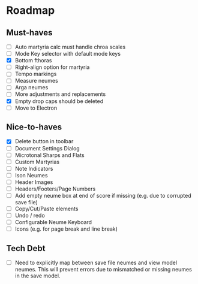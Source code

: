# Roadmap

## Must-haves
- [ ] Auto martyria calc must handle chroa scales
- [ ] Mode Key selector with default mode keys
- [X] Bottom fthoras
- [ ] Right-align option for martyria
- [ ] Tempo markings
- [ ] Measure neumes
- [ ] Arga neumes
- [ ] More adjustments and replacements
- [X] Empty drop caps should be deleted
- [ ] Move to Electron

## Nice-to-haves
- [X] Delete button in toolbar
- [ ] Document Settings Dialog
- [ ] Microtonal Sharps and Flats
- [ ] Custom Martyrias
- [ ] Note Indicators
- [ ] Ison Neumes
- [ ] Header Images
- [ ] Headers/Footers/Page Numbers
- [ ] Add empty neume box at end of score if missing (e.g. due to corrupted save file)
- [ ] Copy/Cut/Paste elements
- [ ] Undo / redo
- [ ] Configurable Neume Keyboard
- [ ] Icons (e.g. for page break and line break)

## Tech Debt
- [ ] Need to explicitly map between save file neumes and view model neumes. This will prevent errors due to mismatched or missing neumes in the save model.
